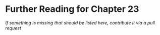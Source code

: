 # Further Reading for Chapter 23
*If something is missing that should be listed here, contribute it via a pull request*

